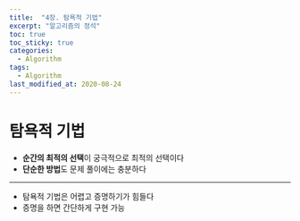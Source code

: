 ```yaml
---
title:  "4장. 탐욕적 기법"
excerpt: "알고리즘의 정석"
toc: true
toc_sticky: true
categories:
  - Algorithm
tags:
  - Algorithm
last_modified_at: 2020-08-24
---
```


# 탐욕적 기법

* **순간의 최적의 선택**이 궁극적으로 최적의 선택이다
* **단순한 방법**도 문제 풀이에는 충분하다

---

* 탐욕적 기법은 어렵고 증명하기가 힘들다
* 증명을 하면 간단하게 구현 가능
